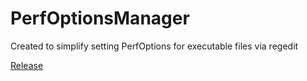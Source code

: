 # PerfOptionsManager
Created to simplify setting PerfOptions for executable files via regedit

<a href="https://github.com/WahahaQ/PerfOptionsManager/releases/tag/1.0">Release</a>
